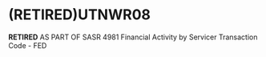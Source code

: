 # (RETIRED)UTNWR08
**RETIRED** AS PART OF SASR 4981 Financial Activity by Servicer Transaction Code - FED
